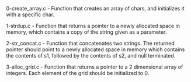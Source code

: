 0-create_array.c - Function that creates an array of chars, and initializes it with a specific char.

1-strdup.c - Function that returns a pointer to a newly allocated space in memory, which contains a copy of the string given as a parameter.

2-str_concat.c - Function that concatenates two strings. The returned pointer should point to a newly allocated space in memory which contains the contents of s1, followed by the contents of s2, and null terminated. 

3-alloc_grid.c - Function that returns a pointer to a 2 dimensional array of integers. Each element of the grid should be initialized to 0.
